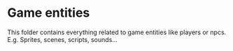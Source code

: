 # Game entities

This folder contains everything related to game entities like players or npcs.
E.g. Sprites, scenes, scripts, sounds...